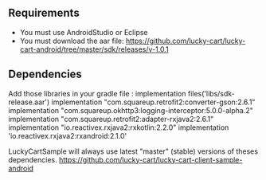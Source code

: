 ## Requirements
- You must use AndroidStudio or Eclipse
- You must download the aar file: https://github.com/lucky-cart/lucky-cart-android/tree/master/sdk/releases/v-1.0.1

## Dependencies
Add those libraries in your gradle file :
implementation files('libs/sdk-release.aar')
implementation "com.squareup.retrofit2:converter-gson:2.6.1"
implementation "com.squareup.okhttp3:logging-interceptor:5.0.0-alpha.2"
implementation "com.squareup.retrofit2:adapter-rxjava2:2.6.1"
implementation "io.reactivex.rxjava2:rxkotlin:2.2.0"
implementation 'io.reactivex.rxjava2:rxandroid:2.1.0'

LuckyCartSample will always use latest "master" (stable) versions of theses dependencies.
https://github.com/lucky-cart/lucky-cart-client-sample-android



